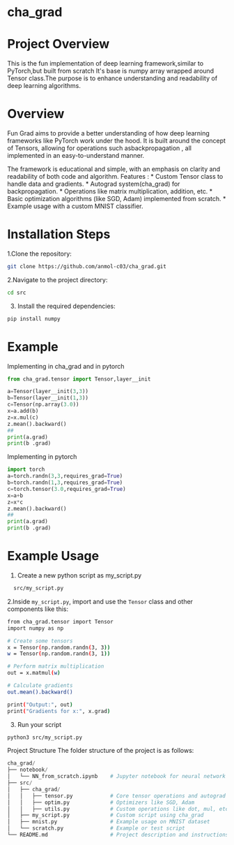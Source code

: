 # cha_grad

# Project Overview
This is the fun implementation of deep learning framework,similar to PyTorch,but built from scratch It's base is numpy array wrapped around Tensor class.The purpose is to enhance understanding and readability of deep learning algorithms.

# Overview
Fun Grad aims to provide a better understanding of how deep learning frameworks like PyTorch work under the hood. It is built around the concept of Tensors, allowing for operations such asbackpropagation , all implemented in an easy-to-understand manner.

The framework is educational and simple, with an emphasis on clarity and readability of both code and algorithm.
Features :
    * Custom Tensor class to handle data and gradients.
    * Autograd system(cha_grad) for backpropagation.
    * Operations like matrix multiplication, addition, etc.
    * Basic optimization algorithms (like SGD, Adam) implemented from scratch.
    * Example usage with a custom MNIST classifier.

# Installation Steps
1.Clone the repository:
```bash
git clone https://github.com/anmol-c03/cha_grad.git
```

2.Navigate to the project directory:
```bash
cd src
```
3. Install the required dependencies:
```bash
pip install numpy
```

# Example
Implementing in cha_grad and in pytorch
```python
from cha_grad.tensor import Tensor,layer__init

a=Tensor(layer__init(3,3))
b=Tensor(layer__init(1,3))
c=Tensor(np.array(3.0))
x=a.add(b)
z=x.mul(c)
z.mean().backward()
##
print(a.grad)
print(b .grad)

```

Implementing in pytorch
```python
import torch
a=torch.randn(3,3,requires_grad=True)
b=torch.randn(1,3,requires_grad=True)
c=torch.tensor(3.0,requires_grad=True)
x=a+b
z=x*c
z.mean().backward()
##
print(a.grad)
print(b .grad)
```
# Example Usage
1. Create a new python script as my_script.py 
```bash 
  src/my_script.py
```
2.Inside `my_script.py`, import and use the `Tensor` class and other components like this:

```bash
from cha_grad.tensor import Tensor
import numpy as np

# Create some tensors
x = Tensor(np.random.randn(3, 3))
w = Tensor(np.random.randn(3, 1))

# Perform matrix multiplication
out = x.matmul(w)

# Calculate gradients
out.mean().backward()

print("Output:", out)
print("Gradients for x:", x.grad)
```

3. Run your script
```bash
python3 src/my_script.py
```

Project Structure
The folder structure of the project is as follows:
```python 
cha_grad/
├── notebook/
│   └── NN_from_scratch.ipynb    # Jupyter notebook for neural network example
├── src/
│   ├── cha_grad/
│   │   ├── tensor.py            # Core tensor operations and autograd system
│   │   ├── optim.py             # Optimizers like SGD, Adam
│   │   ├── utils.py             # Custom operations like dot, mul, etc.
│   ├── my_script.py             # Custom script using cha_grad
│   ├── mnist.py                 # Example usage on MNIST dataset
│   └── scratch.py               # Example or test script
└── README.md                    # Project description and instructions
```